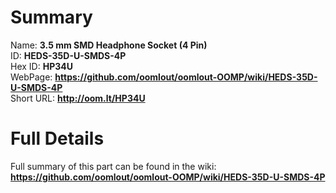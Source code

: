 
Summary
=================
  
Name: __3.5 mm SMD Headphone Socket (4 Pin)__    
ID: __HEDS-35D-U-SMDS-4P__   
Hex ID: __HP34U__   
WebPage: __https://github.com/oomlout/oomlout-OOMP/wiki/HEDS-35D-U-SMDS-4P__   
Short URL: __http://oom.lt/HP34U__   

Full Details
==========================
Full summary of this part can be found in the wiki:   
__https://github.com/oomlout/oomlout-OOMP/wiki/HEDS-35D-U-SMDS-4P__    

